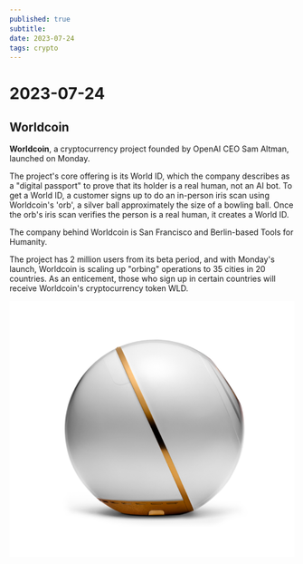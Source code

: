 ```yaml
---
published: true
subtitle: 
date: 2023-07-24
tags: crypto
---
```


# 2023-07-24

## Worldcoin

**Worldcoin**, a cryptocurrency project founded by OpenAI CEO Sam Altman, launched on Monday.

The project's core offering is its World ID, which the company describes as a "digital passport" to prove that its holder is a real human, not an AI bot. To get a World ID, a customer signs up to do an in-person iris scan using Worldcoin's 'orb', a silver ball approximately the size of a bowling ball. Once the orb's iris scan verifies the person is a real human, it creates a World ID.

The company behind Worldcoin is San Francisco and Berlin-based Tools for Humanity.

The project has 2 million users from its beta period, and with Monday's launch, Worldcoin is scaling up "orbing" operations to 35 cities in 20 countries. As an enticement, those who sign up in certain countries will receive Worldcoin's cryptocurrency token WLD.

![worldcoin](/images/worldcoin.png)
